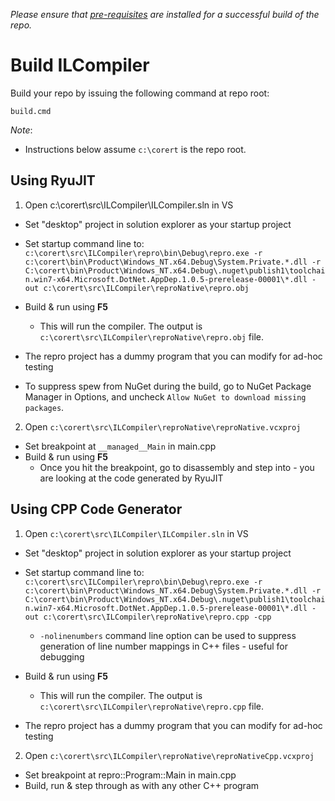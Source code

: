 _Please ensure that [pre-requisites](prerequisites-for-building.md) are installed for a successful build of the repo._

# Build ILCompiler #

Build your repo by issuing the following command at repo root:

```
build.cmd
```

_Note_:

* Instructions below assume `c:\corert` is the repo root.

## Using RyuJIT ##

1. Open c:\corert\src\ILCompiler\ILCompiler.sln in VS

  - Set "desktop" project in solution explorer as your startup project

  - Set startup command line to:
`c:\corert\src\ILCompiler\repro\bin\Debug\repro.exe -r c:\corert\bin\Product\Windows_NT.x64.Debug\System.Private.*.dll -r C:\corert\bin\Product\Windows_NT.x64.Debug\.nuget\publish1\toolchain.win7-x64.Microsoft.DotNet.AppDep.1.0.5-prerelease-00001\*.dll -out c:\corert\src\ILCompiler\reproNative\repro.obj`

  - Build & run using **F5**
    - This will run the compiler. The output is `c:\corert\src\ILCompiler\reproNative\repro.obj` file.

  - The repro project has a dummy program that you can modify for ad-hoc testing

  - To suppress spew from NuGet during the build, go to NuGet Package Manager in Options, and uncheck `Allow NuGet to download missing packages`.

2. Open `c:\corert\src\ILCompiler\reproNative\reproNative.vcxproj`

  - Set breakpoint at ```__managed__Main``` in main.cpp
  - Build & run using **F5**
    - Once you hit the breakpoint, go to disassembly and step into - you are looking at the code generated by RyuJIT


## Using CPP Code Generator ##

1. Open `c:\corert\src\ILCompiler\ILCompiler.sln` in VS

  - Set "desktop" project in solution explorer as your startup project

  - Set startup command line to:
`c:\corert\src\ILCompiler\repro\bin\Debug\repro.exe -r c:\corert\bin\Product\Windows_NT.x64.Debug\System.Private.*.dll -r C:\corert\bin\Product\Windows_NT.x64.Debug\.nuget\publish1\toolchain.win7-x64.Microsoft.DotNet.AppDep.1.0.5-prerelease-00001\*.dll -out c:\corert\src\ILCompiler\reproNative\repro.cpp -cpp`

    - `-nolinenumbers` command line option can be used to suppress generation of line number mappings in C++ files - useful for debugging

  - Build & run using **F5**
    - This will run the compiler. The output is `c:\corert\src\ILCompiler\reproNative\repro.cpp` file.

  - The repro project has a dummy program that you can modify for ad-hoc testing

2. Open `c:\corert\src\ILCompiler\reproNative\reproNativeCpp.vcxproj`

  - Set breakpoint at repro::Program::Main in main.cpp
  - Build, run & step through as with any other C++ program
